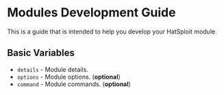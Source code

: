 # Modules Development Guide

This is a guide that is intended to help you develop your HatSploit module.

## Basic Variables

* `details` - Module details.
* `options` - Module options. (**optional**)
* `command` - Module commands. (**optional**)
